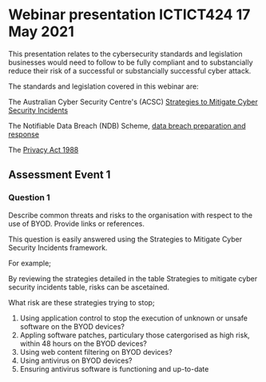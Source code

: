 # Webinar presentation ICTICT424 17 May 2021 #

This presentation relates to the cybersecurity standards and legislation businesses would need to follow to be fully compliant and to substancially reduce their risk of a successful or substancially successful cyber attack.

The standards and legislation covered in this webinar are:

The Australian Cyber Security Centre's (ACSC) [Strategies to Mitigate Cyber Security Incidents](https://www.cyber.gov.au/acsc/view-all-content/publications/strategies-mitigate-cyber-security-incidents)

The Notifiable Data Breach (NDB) Scheme, [data breach preparation and response](https://www.oaic.gov.au/privacy/guidance-and-advice/data-breach-preparation-and-response/)

The [Privacy Act 1988](https://www.oaic.gov.au/privacy/the-privacy-act/)


## Assessment Event 1 ##

### Question 1 ###

Describe common threats and risks to the organisation with respect to the use of BYOD. Provide links or references.

This question is easily answered using the Strategies to Mitigate Cyber Security Incidents framework.

For example;

By reviewing the strategies detailed in the table Strategies to mitigate cyber security incidents table, risks can be ascetained.

What risk are these strategies trying to stop;

1. Using application control to stop the execution of unknown or unsafe software on the BYOD devices?
2. Appling software patches, particulary those catergorised as high risk, within 48 hours on the BYOD devices?
3. Using web content filtering on BYOD devices?
4. Using antivirus on BYOD devices?
5. Ensuring antivirus software is functioning and up-to-date






